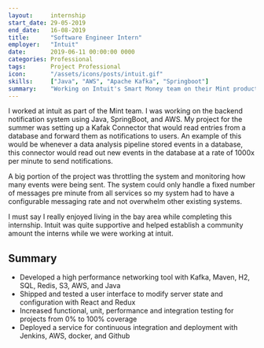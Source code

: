 ```yaml
---
layout:     internship
start_date: 29-05-2019
end_date:   16-08-2019
title:      "Software Engineer Intern"
employer:   "Intuit"
date:       2019-06-11 00:00:00 0000
categories: Professional
tags:       Project Professional
icon:       "/assets/icons/posts/intuit.gif"
skills:     ["Java", "AWS", "Apache Kafka", "Springboot"]
summary:    "Working on Intuit's Smart Money team on their Mint product"
---
```


I worked at intuit as part of the Mint team. I was working on the backend
notification system using Java, SpringBoot, and AWS. My project for the
summer was setting up a Kafak Connector that would read entries from a
database and forward them as notifications to users. An example of this
would be whenever a data analysis pipeline stored events in a database,
this connector would read out new events in the database at a rate of 
1000x per minute to send notifications.

A big portion of the project was throttling the system and monitoring how
many events were being sent. The system could only handle a fixed number
of messages pre minute from all services so my system had to have a 
configurable messaging rate and not overwhelm other existing systems. 

I must say I really enjoyed living in the bay area while completing this internship.
Intuit was quite supportive and helped establish a community amount the interns
while we were working at intuit. 

## Summary
* Developed a high performance networking tool with Kafka, Maven, H2, SQL, Redis, S3, AWS, and Java
* Shipped and tested a user interface to modify server state and configuration with React and Redux
* Increased functional, unit, performance and integration testing for projects from 0% to 100% coverage
* Deployed a service for continuous integration and deployment with Jenkins, AWS, docker, and Github

